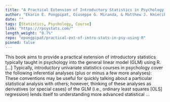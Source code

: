 ```yaml
---
title: "A Practical Extension of Introductory Statistics in Psychology using R"
author: "Ekarin E. Pongpipat, Giuseppe G. Miranda, & Matthew J. Kmiecik"
date: ""
tags: [Statistics, Psychology, Course]
link: "https://rpsystats.com/"
length_weight: "8.7%"
repo: "epongpipat/practical-ext-of-intro-stats-in-psy-using-R"
pinned: false
---
```


This book aims to provide a practical extension of introductory statistics typically taught in psychology into the general linear model (GLM) using R. [...] Typically, introductory univariate statistics courses in psychology cover the following inferential analyses (plus or minus a few more analyses): These conventions may be useful for quickly talking about a particular statistical analysis with others; however, thinking of these analyses as derivatives (or special cases) of the GLM (i.e., ordinary least squares [OLS] regression) lends itself to understanding more advanced statistical ...
